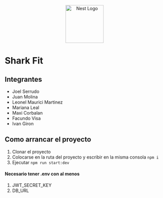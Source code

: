 <p align="center">
  <a href="http://nestjs.com/" target="blank"><img src="https://nestjs.com/img/logo-small.svg" width="120" alt="Nest Logo" /></a>
</p>

[circleci-image]: https://img.shields.io/circleci/build/github/nestjs/nest/master?token=abc123def456
[circleci-url]: https://circleci.com/gh/nestjs/nest
# Shark Fit

## Integrantes

- Joel Serrudo
- Juan Molina
- Leonel Maurici Martinez
- Mariana Leal
- Maxi Corbalan
- Facundo Visa
- Ivan Giron

## Como arrancar el proyecto

1. Clonar el proyecto
2. Colocarse en la ruta del proyecto y escribir en la misma consola ``` npm i ``` 
3. Ejecutar ```npm run start:dev ```

#### Necesario tener .env con al menos

1. JWT_SECRET_KEY
2. DB_URL